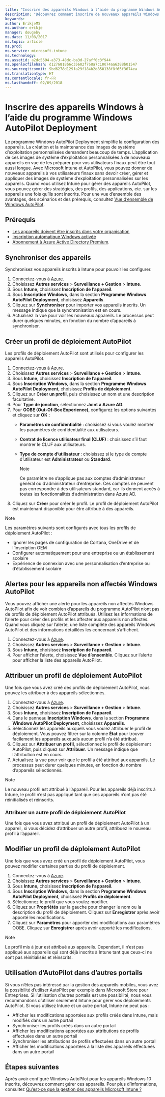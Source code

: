 ```yaml
---
title: "Inscrire des appareils Windows à l’aide du programme Windows AutoPilot Deployment"
description: "Découvrez comment inscrire de nouveaux appareils Windows 10 à l’aide du programme Windows AutoPilot Deployment."
keywords: 
author: ErikjeMS
ms.author: erikje
manager: dougeby
ms.date: 11/08/2017
ms.topic: article
ms.prod: 
ms.service: microsoft-intune
ms.technology: 
ms.assetid: a2dc5594-a373-48dc-ba3d-27aff0c3f944
ms.openlocfilehash: d1276818b6c35602f768a7c10074aa6388b01547
ms.sourcegitcommit: 9bd6278d129fa29f184b2d850138f8f65f3674ea
ms.translationtype: HT
ms.contentlocale: fr-FR
ms.lasthandoff: 02/09/2018
---
```

# <a name="enroll-windows-devices-using-windows-autopilot-deployment-program"></a>Inscrire des appareils Windows à l’aide du programme Windows AutoPilot Deployment
Le programme Windows AutoPilot Deployment simplifie la configuration des appareils. La création et la maintenance des images de système d’exploitation personnalisées demandent beaucoup de temps. L’application de ces images de système d’exploitation personnalisées à de nouveaux appareils en vue de les préparer pour vos utilisateurs finaux peut être tout aussi longue. Avec Microsoft Intune et AutoPilot, vous pouvez donner de nouveaux appareils à vos utilisateurs finaux sans devoir créer, gérer et appliquer des images de système d’exploitation personnalisées sur les appareils. Quand vous utilisez Intune pour gérer des appareils AutoPilot, vous pouvez gérer des stratégies, des profils, des applications, etc. sur les appareils une fois qu’ils sont inscrits. Pour une vue d’ensemble des avantages, des scénarios et des prérequis, consultez [Vue d’ensemble de Windows AutoPilot](https://docs.microsoft.com/windows/deployment/windows-autopilot/windows-10-autopilot).

## <a name="prerequisites"></a>Prérequis
- [Les appareils doivent être inscrits dans votre organisation](https://docs.microsoft.com/windows/deployment/windows-autopilot/windows-10-autopilot#device-registration-and-oobe-customization)
- [Inscription automatique Windows activée](https://docs.microsoft.com/intune-classic/deploy-use/set-up-windows-device-management-with-microsoft-intune#enable-windows-10-automatic-enrollment)
- [Abonnement à Azure Active Directory Premium](https://docs.microsoft.com/azure/active-directory/active-directory-get-started-premium).<!--&#40;[trial subscription](http://go.microsoft.com/fwlink/?LinkID=816845)&#41;-->

## <a name="synchronize-devices"></a>Synchroniser des appareils
Synchronisez vos appareils inscrits à Intune pour pouvoir les configurer.

1. Connectez-vous à [Azure](https://portal.azure.com/).
2. Choisissez **Autres services** > **Surveillance + Gestion** > **Intune**.
3. Sous **Intune**, choisissez **Inscription de l’appareil**.
4. Sous **Inscription Windows**, dans la section **Programme Windows AutoPilot Deployment**, choisissez **Appareils**.
5. Cliquez sur **Synchroniser** pour importer vos appareils inscrits. Un message indique que la synchronisation est en cours.
6. Actualisez la vue pour voir les nouveaux appareils. Le processus peut durer quelques minutes, en fonction du nombre d’appareils à synchroniser.  

## <a name="create-an-autopilot-deployment-profile"></a>Créer un profil de déploiement AutoPilot
Les profils de déploiement AutoPilot sont utilisés pour configurer les appareils AutoPilot.
1. Connectez-vous à [Azure](https://portal.azure.com/). 
2. Choisissez **Autres services** > **Surveillance + Gestion** > **Intune**.
3. Sous **Intune**, choisissez **Inscription de l’appareil**.
4. Sous **Inscription Windows**, dans la section **Programme Windows AutoPilot Deployment**, choisissez **Profils de déploiement**.
5. Cliquez sur **Créer un profil**, puis choisissez un nom et une description facultative. 
6. Pour **Type de jonction**, sélectionnez **Joint à Azure AD**.
7. Pour **OOBE (Out-Of-Box Experience)**, configurez les options suivantes et cliquez sur **OK** : 
   - **Paramètres de confidentialité** : choisissez si vous voulez montrer les paramètres de confidentialité aux utilisateurs. 
   - **Contrat de licence utilisateur final (CLUF)** : choisissez s’il faut montrer le CLUF aux utilisateurs.
   - **Type de compte d’utilisateur** : choisissez si le type de compte d’utilisateur est **Administrateur** ou **Standard**.

     > [!Note]    
     > Ce paramètre ne s’applique pas aux comptes d’administrateur général ou d’administrateur d’entreprise. Ces comptes ne peuvent pas correspondre à des utilisateurs standard, car ils donnent accès à toutes les fonctionnalités d’administration dans Azure AD.
8. Cliquez sur **Créer** pour créer le profil. Le profil de déploiement AutoPilot est maintenant disponible pour être attribué à des appareils.
     
> [!Note]    
> Les paramètres suivants sont configurés avec tous les profils de déploiement AutoPilot :
> - Ignorer les pages de configuration de Cortana, OneDrive et de l’inscription OEM
> - Configurer automatiquement pour une entreprise ou un établissement scolaire
> - Expérience de connexion avec une personnalisation d’entreprise ou d’établissement scolaire    

## <a name="alerts-for-windows-autopilot-unassigned-devices-----163236---"></a>Alertes pour les appareils non affectés Windows AutoPilot  <!-- 163236 -->
Vous pouvez afficher une alerte pour les appareils non affectés Windows AutoPilot afin de voir combien d’appareils du programme AutoPilot n’ont pas de profils de déploiement AutoPilot attribués. Utilisez les informations de l’alerte pour créer des profils et les affecter aux appareils non affectés. Quand vous cliquez sur l’alerte, une liste complète des appareils Windows AutoPilot et des informations détaillées les concernant s’affichent. 
1. Connectez-vous à [Azure](https://portal.azure.com/). 
2. Choisissez **Autres services** > **Surveillance + Gestion** > **Intune**.
3. Sous **Intune**, choisissez **Inscription de l’appareil**.
4. Pour afficher l’alerte, choisissez **Vue d’ensemble**. Cliquez sur l’alerte pour afficher la liste des appareils AutoPilot.  

## <a name="assign-an-autopilot-deployment-profile"></a>Attribuer un profil de déploiement AutoPilot
Une fois que vous avez créé des profils de déploiement AutoPilot, vous pouvez les attribuer à des appareils sélectionnés.

1. Connectez-vous à [Azure](https://portal.azure.com/). 
2. Choisissez **Autres services** > **Surveillance + Gestion** > **Intune**.
3. Sous **Intune**, choisissez **Inscription de l’appareil**.
4. Dans le panneau **Inscription Windows**, dans la section **Programme Windows AutoPilot Deployment**, choisissez **Appareils**.
5. Sélectionnez les appareils auxquels vous voulez attribuer le profil de déploiement. Vous pouvez filtrer sur la colonne **État** pour trouver facilement les appareils auxquels aucun profil n’a été attribué. 
6. Cliquez sur **Attribuer un profil**, sélectionnez le profil de déploiement AutoPilot, puis cliquez sur **Attribuer**. Un message indique que l’attribution est en cours.
7. Actualisez la vue pour voir que le profil a été attribué aux appareils. Le processus peut durer quelques minutes, en fonction du nombre d’appareils sélectionnés. 

> [!Note]
> Le nouveau profil est attribué à l’appareil. Pour les appareils déjà inscrits à Intune, le profil n’est pas appliqué tant que ces appareils n’ont pas été réinitialisés et réinscrits.

### <a name="assign-a-different-autopilot-deployment-profile"></a>Attribuer un autre profil de déploiement AutoPilot
Une fois que vous avez attribué un profil de déploiement AutoPilot à un appareil, si vous décidez d’attribuer un autre profil, attribuez le nouveau profil à l’appareil.  

## <a name="edit-an-autopilot-deployment-profile"></a>Modifier un profil de déploiement AutoPilot 
Une fois que vous avez créé un profil de déploiement AutoPilot, vous pouvez modifier certaines parties du profil de déploiement.   
1. Connectez-vous à [Azure](https://portal.azure.com/). 
2. Choisissez **Autres services** > **Surveillance + Gestion** > **Intune**.
3. Sous **Intune**, choisissez **Inscription de l’appareil**.
4. Sous **Inscription Windows**, dans la section **Programme Windows AutoPilot Deployment**, choisissez **Profils de déploiement**. 
5. Sélectionnez le profil que vous voulez modifier. 
6. Cliquez sur **Propriétés** sur la gauche pour changer le nom ou la description du profil de déploiement. Cliquez sur **Enregistrer** après avoir apporté les modifications. 
7. Cliquez sur **Paramètres** pour apporter des modifications aux paramètres OOBE. Cliquez sur **Enregistrer** après avoir apporté les modifications. 

> [!NOTE]
> Le profil mis à jour est attribué aux appareils. Cependant, il n’est pas appliqué aux appareils qui sont déjà inscrits à Intune tant que ceux-ci ne sont pas réinitialisés et réinscrits. 

## <a name="using-autopilot-in-other-portals"></a>Utilisation d’AutoPilot dans d’autres portails
Si vous n’êtes pas intéressé par la gestion des appareils mobiles, vous avez la possibilité d’utiliser AutoPilot par exemple dans Microsoft Store pour Entreprises. Si l’utilisation d’autres portails est une possibilité, nous vous recommandons d’utiliser seulement Intune pour gérer vos déploiements AutoPilot. Si vous utilisez Intune et un autre portail, Intune ne peut pas :
- Afficher les modifications apportées aux profils créés dans Intune, mais modifiés dans un autre portail
- Synchroniser les profils créés dans un autre portail
- Afficher les modifications apportées aux attributions de profils effectuées dans un autre portail
- Synchroniser les attributions de profils effectuées dans un autre portail
- Afficher les modifications apportées à la liste des appareils effectuées dans un autre portail

## <a name="next-steps"></a>Étapes suivantes
Après avoir configuré Windows AutoPilot pour les appareils Windows 10 inscrits, découvrez comment gérer ces appareils. Pour plus d’informations, consultez [Qu’est-ce que la gestion des appareils Microsoft Intune ?](https://docs.microsoft.com/intune/device-management)